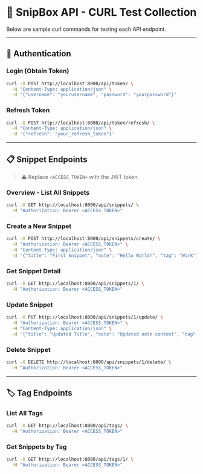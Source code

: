 
# 🧪 SnipBox API - CURL Test Collection

Below are sample curl commands for testing each API endpoint.

---

## 🔐 Authentication

### Login (Obtain Token)
```bash
curl -X POST http://localhost:8000/api/token/ \
  -H "Content-Type: application/json" \
  -d '{"username": "yourusername", "password": "yourpassword"}'
```

### Refresh Token
```bash
curl -X POST http://localhost:8000/api/token/refresh/ \
  -H "Content-Type: application/json" \
  -d '{"refresh": "your_refresh_token"}'
```

---

## 📋 Snippet Endpoints

> ⚠️ Replace `<ACCESS_TOKEN>` with the JWT token.

### Overview - List All Snippets
```bash
curl -X GET http://localhost:8000/api/snippets/ \
  -H "Authorization: Bearer <ACCESS_TOKEN>"
```

### Create a New Snippet
```bash
curl -X POST http://localhost:8000/api/snippets/create/ \
  -H "Authorization: Bearer <ACCESS_TOKEN>" \
  -H "Content-Type: application/json" \
  -d '{"title": "First Snippet", "note": "Hello World!", "tag": "Work"}'
```

### Get Snippet Detail
```bash
curl -X GET http://localhost:8000/api/snippets/1/ \
  -H "Authorization: Bearer <ACCESS_TOKEN>"
```

### Update Snippet
```bash
curl -X PUT http://localhost:8000/api/snippets/1/update/ \
  -H "Authorization: Bearer <ACCESS_TOKEN>" \
  -H "Content-Type: application/json" \
  -d '{"title": "Updated Title", "note": "Updated note content", "tag": "UpdatedTag"}'
```

### Delete Snippet
```bash
curl -X DELETE http://localhost:8000/api/snippets/1/delete/ \
  -H "Authorization: Bearer <ACCESS_TOKEN>"
```

---

## 🏷️ Tag Endpoints

### List All Tags
```bash
curl -X GET http://localhost:8000/api/tags/ \
  -H "Authorization: Bearer <ACCESS_TOKEN>"
```

### Get Snippets by Tag
```bash
curl -X GET http://localhost:8000/api/tags/1/ \
  -H "Authorization: Bearer <ACCESS_TOKEN>"
```
